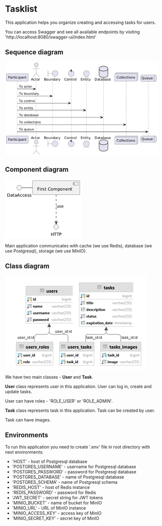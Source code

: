 # Tasklist

This application helps you organize creating and accessing tasks for users.

You can access Swagger and see all available endpoints by visiting 'http://localhost:8080/swagger-ui/index.html'

## Sequence diagram

![Sequence diagram](docs/sequence-diagram.png)

## Component diagram

![Component diagram](docs/component-diagram.png)

Main application communicates with cache (we use Redis), database (we use Postgresql), storage (we use MinIO).

## Class diagram

![Class diagram](docs/class-diagram.png)

We have two main classes - **User** and **Task**.

**User** class represents user in this application. User can log in, create and update tasks.

User can have roles - 'ROLE_USER' or 'ROLE_ADMIN'.

**Task** class represents task in this application. Task can be created by user.

Task can have images.

## Environments

To run this application you need to create '.env' file in root directory with next environments:

- 'HOST' - host of Postgresql database
- 'POSTGRES_USERNAME' - username for Postgresql database
- 'POSTGRES_PASSWORD' - password for Postgresql database
- 'POSTGRES_DATABASE' - name of Postgresql database
- 'POSTGRES_SCHEMA' - name of Postgresql schema
- 'REDIS_HOST' - host of Redis instance
- 'REDIS_PASSWORD' - password for Redis
- 'JWT_SECRET' - secret string for JWT tokens
- 'MINIO_BUCKET' - name of bucket for MinIO
- 'MINIO_URL' - URL of MinIO instance
- 'MINIO_ACCESS_KEY' - access key of MinIO
- 'MINIO_SECRET_KEY' - secret key of MinIO
